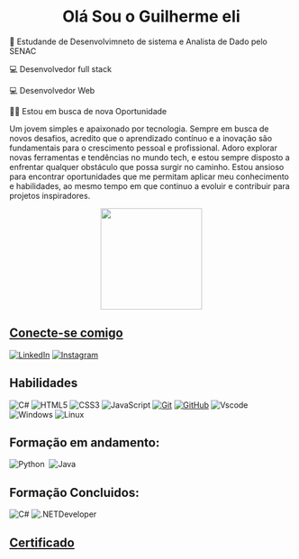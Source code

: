 <div align="center"> 
   <h1> Olá Sou o Guilherme eli </h1>
  <p>
    
  </p>
</div>


<p>📘 Estudande de Desenvolvimneto de sistema e Analista de Dado pelo SENAC </p>
<p>💻 Desenvolvedor full stack</p>
<p>💻 Desenvolvedor Web </p>
<p>🧑‍💼 Estou em busca de nova Oportunidade</p>




<p>Um jovem simples e apaixonado por tecnologia. Sempre em busca de novos desafios, acredito que o aprendizado contínuo e a inovação são fundamentais para o crescimento pessoal e profissional. Adoro explorar novas ferramentas e tendências no mundo tech, e estou sempre disposto a enfrentar qualquer obstáculo que possa surgir no caminho. Estou ansioso para encontrar oportunidades que me permitam aplicar meu conhecimento e habilidades, ao mesmo tempo em que continuo a evoluir e contribuir para projetos inspiradores.</p>

<div align="center">
  <a href="https://github.com/guilherme-eli">
  <img height="180em" src="https://github-readme-stats.vercel.app/api?username=guilherme-eli&show_icons=true&theme=tokyonight&include_all_commits=true&count_private=true"/>
</div>


## Conecte-se comigo

[![LinkedIn](https://img.shields.io/badge/LinkedIn-0077B5?style=for-the-badge&logo=linkedin&logoColor=white)](https://www.linkedin.com/in/guilherme-eli)
[![Instagram](https://img.shields.io/badge/instagram-%23E4405F?style=for-the-badge&logo=instagram&logoColor=fff)](https://www.instagram.com/guilhermeeli1)


## Habilidades

![C#](https://img.shields.io/badge/C%23-0D1117?style=for-the-badge&logo=c-sharp&logoColor=823085)
![HTML5](https://img.shields.io/badge/HTML5-E34F26?style=for-the-badge&logo=html5&logoColor=white)
![CSS3](https://img.shields.io/badge/CSS3-1572B6?style=for-the-badge&logo=css3&logoColor=white)
![JavaScript](https://img.shields.io/badge/JavaScript-F7DF1E?style=for-the-badge&logo=javascript&logoColor=black)
[![Git](https://img.shields.io/badge/Git-000?style=for-the-badge&logo=git&logoColor=E94D5F)](https://git-scm.com/doc)
[![GitHub](https://img.shields.io/badge/GitHub-000?style=for-the-badge&logo=github&logoColor=30A3DC)](https://docs.github.com/)
![Vscode](https://img.shields.io/badge/Vscode-007ACC?style=for-the-badge&logo=visual-studio-code&logoColor=white)
![Windows](https://img.shields.io/badge/Windows-000?style=for-the-badge&logo=windows&logoColor=2CA5E0)
![Linux](https://img.shields.io/badge/Linux-000?style=for-the-badge&logo=linux&logoColor=FCC624) 

## Formação em andamento:

![Python](https://img.shields.io/badge/Python-0D1117?style=for-the-badge&logo=python)&nbsp; 
![Java](https://img.shields.io/badge/java-%23ED8B00.svg?style=for-the-badge&logo=openjdk&logoColor=white)

## Formação Concluidos:

![C#](https://img.shields.io/badge/C%23-0D1117?style=for-the-badge&logo=c-sharp&logoColor=823085)
![.NETDeveloper](https://img.shields.io/badge/.NET-7b68ee?style=for-the-badge&logo=c-sharp&logoColor=#7b68ee)
## <a href="https://hermes.dio.me/certificates/cover/PDAL1FBF.jpg"> Certificado 








